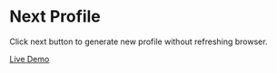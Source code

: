 # Next Profile

Click next button to generate new profile without refreshing browser.

[Live Demo](https://rssrar.github.io/next-profile/)
